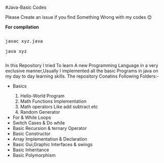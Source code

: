 #Java-Basic Codes
<p>Please Create an issue if you find Something Wrong with my codes 😊</p>
<b>For compilation</b>
<pre><p>javac xyz.java<br/>
java xyz</p></pre>
In this Repository I tried To learn A new Programming Language in a very exclusive manner,Usually I implemented all the basic Programs in java on my day to day learning skills.
The repository Conatins Following Folders:-
<ul>
<li>Basics</li>
<ol>
<li>Hello-World Program</li>
<li>Math Functions Implementation</li>
<li>Math operators Like add subtract etc</li>
<li>Random Generator</li>
</ol>
<li>For & While Loops</li>
<li>Switch Cases & Do while</li>
<li>Basic Recursion & ternary Operator</li>
<li>Basic Constructor</li>
<li>Array Implementation & Declaration</li>
<li>Basic Gui,Graphic Interfaces & swings</li>
<li>Basic Inheritance</li>
<li>Basic Polymorphism</li>
</ul>

